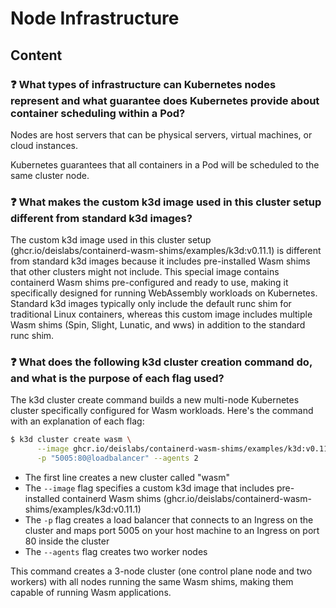 # Node Infrastructure

## Content

### ❓ What types of infrastructure can Kubernetes nodes represent and what guarantee does Kubernetes provide about container scheduling within a Pod?
Nodes are host servers that can be physical servers, virtual machines, or cloud instances.

Kubernetes guarantees that all containers in a Pod will be scheduled to the same cluster node.

### ❓ What makes the custom k3d image used in this cluster setup different from standard k3d images?
The custom k3d image used in this cluster setup (ghcr.io/deislabs/containerd-wasm-shims/examples/k3d:v0.11.1) is different from standard k3d images because it includes pre-installed Wasm shims that other clusters might not include. This special image contains containerd Wasm shims pre-configured and ready to use, making it specifically designed for running WebAssembly workloads on Kubernetes. Standard k3d images typically only include the default runc shim for traditional Linux containers, whereas this custom image includes multiple Wasm shims (Spin, Slight, Lunatic, and wws) in addition to the standard runc shim.

### ❓ What does the following k3d cluster creation command do, and what is the purpose of each flag used?
The k3d cluster create command builds a new multi-node Kubernetes cluster specifically configured for Wasm workloads. Here's the command with an explanation of each flag:

```bash
$ k3d cluster create wasm \
      --image ghcr.io/deislabs/containerd-wasm-shims/examples/k3d:v0.11.1 \
      -p "5005:80@loadbalancer" --agents 2
```

- The first line creates a new cluster called "wasm"
- The `--image` flag specifies a custom k3d image that includes pre-installed containerd Wasm shims (ghcr.io/deislabs/containerd-wasm-shims/examples/k3d:v0.11.1)
- The `-p` flag creates a load balancer that connects to an Ingress on the cluster and maps port 5005 on your host machine to an Ingress on port 80 inside the cluster
- The `--agents` flag creates two worker nodes

This command creates a 3-node cluster (one control plane node and two workers) with all nodes running the same Wasm shims, making them capable of running Wasm applications.

